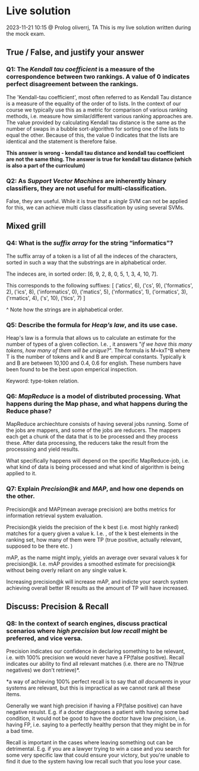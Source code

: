 # Live solution

2023-11-21 10:15 @ Prolog
oliverrj, TA
This is my live solution written during the mock exam.

## True / False, and justify your answer

### Q1: The _Kendall tau coefficient_ is a measure of the correspondence between two rankings. A value of 0 indicates perfect disagreement between the rankings.

The 'Kendall-tau coefficient', most often referred to as Kendall Tau distance is a measure of the equality of the order of to lists. In the context of our course we typically use this as a metric for comparison of various ranking methods, i.e. measure how similar/different various ranking approaches are. The value provided by calculating Kendall tau distance is the same as the number of swaps in a bubble sort-algorithm for sorting one of the lists to equal the other. Because of this, the value 0 indicates that the lists are identical and the statement is therefore false.

**This answer is wrong - kendall tau distance and kendall tau coefficient are not the same thing. The answer is true for kendall tau distance (which is also a part of the curriculum)**

### Q2: As _Support Vector Machines_ are inherently binary classifiers, they are not useful for multi-classification.

False, they are useful. While it is true that a _single_ SVM can not be applied for this, we can achieve multi class classification by using several SVMs.

## Mixed grill

### Q4: What is the _suffix array_ for the string “informatics”?

The suffix array of a token is a list of all the indeces of the characters, sorted in such a way that the substrings are in alphabetical order.

The indeces are, in sorted order: [6, 9, 2, 8, 0, 5, 1, 3, 4, 10, 7].

This corresponds to the following suffixes:
[
('atics', 6),
('cs', 9),
('formatics', 2),
('ics', 8), ('informatics', 0),
('matics', 5),
('nformatics', 1),
('ormatics', 3),
('rmatics', 4),
('s', 10),
('tics', 7)
]

^ Note how the strings are in alphabetical order.

### Q5: Describe the formula for _Heap’s law_, and its use case.

Heap's law is a formula that allows us to calculate an estimate for the number of types of a given collection. I.e. , it answers "_if we have this many tokens, how many of them will be unique?_". The formula is M=kxT^B where T is the number of tokens and k and B are empircal constants.
Typically k and B are between 10,100 and 0.4, 0.6 for english. These numbers have been found to be the best upon emperical inspection.

Keyword: type-token relation.

### Q6: _MapReduce_ is a model of distributed processing. What happens during the Map phase, and what happens during the Reduce phase?

MapReduce archiechture consists of having several jobs running. Some of the jobs are mappers, and some of the jobs are reducers. The mappers each get a chunk of the data that is to be processed and they process these. After data processing, the reducers take the result from the processsing and yield results.

What specifically happens will depend on the specific MapReduce-job, i.e. what kind of data is being processed and what kind of algorithm is being applied to it.

### Q7: Explain _Precision@k_ and _MAP_, and how one depends on the other.

Precision@k and MAP(mean average precision) are boths metrics for information retrieval system evaluation.

Precision@k yields the precision of the k best (i.e. most highly ranked) matches for a query given a value k. I.e. , of the k best elements in the ranking set, how many of them were TP (true positive, actually relevant, supposed to be there etc. )

mAP, as the name might imply, yields an average over sevaral values k for precision@k. I.e. mAP provides a smoothed estimate for precision@k without being overly reliant on any single value k.

Increasing precision@k will increase mAP, and indicte your search system achieving overall better IR results as the amount of TP will have increased.

## Discuss: Precision & Recall

### Q8: In the context of search engines, discuss practical scenarios where _high precision_ but _low recall_ might be preferred, and vice versa.

Precision indicates our confidence in declaring something to be relevant, i.e. with 100% precision we would never have a FP(false positive).
Recall indicates our ability to find all relevant matches (i.e. there are no TN(true negatives) we don't retrieve)\*.

\*a way of achieving 100% perfect recall is to say that _all documents_ in your systems are relevant, but this is impractical as we cannot rank all these items.

Generally we want high precision if having a FP(false positive) can have negative resulst. E.g. if a docter diagnoses a patient with having some bad condition, it would not be good to have the doctor have low precision, i.e. having FP, i.e. saying to a perfectly healthy person that they might be in for a bad time.

Recall is important in the cases where leaving something out can be detrimental. E.g. if you are a lawyer trying to win a case and you search for some very specific law that could ensure your victory, but you're unable to find it due to the system having low recall such that you lose your case.
